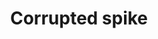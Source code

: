 ---
layout: item
title: Corrupted spike
item-id: 23831
datatable: true
id: 23831
name: "Corrupted spike"
members: true
lowalch: null
highalch: null
examine: "This could sit nicely on top of a weapon."
monsters:
  - id: 9046
    name: "Corrupted Bear"
    members: true
    combat_level: 258
    wiki_url: "https://oldschool.runescape.wiki/w/Corrupted_Bear"
    drops:
      - quantity: "1"
        rarity: null
    image: "https://oldschool.runescape.wiki/images/thumb/6/68/Corrupted_Bear.png/280px-Corrupted_Bear.png?187d5"
---